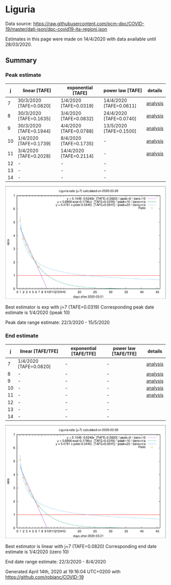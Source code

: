 # Liguria


Data source: https://raw.githubusercontent.com/pcm-dpc/COVID-19/master/dati-json/dpc-covid19-ita-regioni.json

Estimates in this page were made on 14/4/2020 with data available until 28/03/2020.


## Summary 

### Peak estimate 
|j|linear [TAFE]|exponential [TAFE]|power law [TAFE]|details|
|---|----|-----------|---------|-------|
|7|30/3/2020 [TAFE=0.0820]|1/4/2020 [TAFE=0.0319]|14/4/2020 [TAFE=0.0611]|[analysis](COVID-19_liguria_j7_2020-03-28.md)|
|8|30/3/2020 [TAFE=0.1635]|3/4/2020 [TAFE=0.0832]|24/4/2020 [TAFE=0.0740]|[analysis](COVID-19_liguria_j8_2020-03-28.md)|
|9|30/3/2020 [TAFE=0.1944]|4/4/2020 [TAFE=0.0788]|13/5/2020 [TAFE=0.1500]|[analysis](COVID-19_liguria_j9_2020-03-28.md)|
|10|1/4/2020 [TAFE=0.1739]|8/4/2020 [TAFE=0.1735]|-|[analysis](COVID-19_liguria_j10_2020-03-28.md)|
|11|3/4/2020 [TAFE=0.2028]|14/4/2020 [TAFE=0.2114]|-|[analysis](COVID-19_liguria_j11_2020-03-28.md)|
|12|-|-|-||
|13|-|-|-||
|14|-|-|-||

![best peak estimate](COVID-19_liguria_j7_2020-03-28.png)

Best estimator is exp with j=7 (TAFE=0.0319)
Corresponding peak date estimate is 1/4/2020 (ipeak 10)


Peak date range estimate: 22/3/2020 - 15/5/2020

### End estimate 
|j|linear [TAFE/TFE]|exponential [TAFE/TFE]|power law [TAFE/TFE]|details|
|---|----|-----------|---------|-------|
|7|1/4/2020 [TAFE=0.0820]|-|-|[analysis](COVID-19_liguria_j7_2020-03-28.md)|
|8|-|-|-|[analysis](COVID-19_liguria_j8_2020-03-28.md)|
|9|-|-|-|[analysis](COVID-19_liguria_j9_2020-03-28.md)|
|10|-|-|-|[analysis](COVID-19_liguria_j10_2020-03-28.md)|
|11|-|-|-|[analysis](COVID-19_liguria_j11_2020-03-28.md)|
|12|-|-|-||
|13|-|-|-||
|14|-|-|-||

![best zero estimate](COVID-19_liguria_j7_2020-03-28.png)

Best estimator is linear with j=7 (TAFE=0.0820)
Corresponding end date estimate is 1/4/2020 (izero 10)


End date range estimate: 22/3/2020 - 8/4/2020

Generated April 14th, 2020 at 19:16:04 UTC+0200 with https://github.com/robianc/COVID-19
